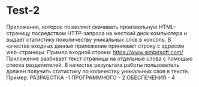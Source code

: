 # Test-2
Приложение, которое позволяет скачивать произвольную HTML-страницу посредством HTTP-запроса на жесткий диск компьютера и выдает статистику поколичеству уникальных слов в консоль.
В качестве входных данных приложение принимает строку с адресом web-страницы. Пример входной строки: https://www.simbirsoft.com/
Приложение разбивает текст страницы на отдельные слова с помощью
списка разделителей.
В качестве результата работы пользователь должен получить статистику по
количеству уникальных слов в тексте. Пример:
РАЗРАБОТКА -1
ПРОГРАММНОГО - 2
ОБЕСПЕЧЕНИЯ - 4

